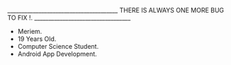 _______________________________________                            THERE IS ALWAYS ONE MORE BUG TO FIX !.             __________________________________
																											 
- Meriem.
- 19 Years Old.
- Computer Science Student.
- Android App Development.

   

<!---
Mimspire/Mimspire is a ✨ special ✨ repository because its `README.md` (this file) appears on your GitHub profile.
You can click the Preview link to take a look at your changes.
--->
